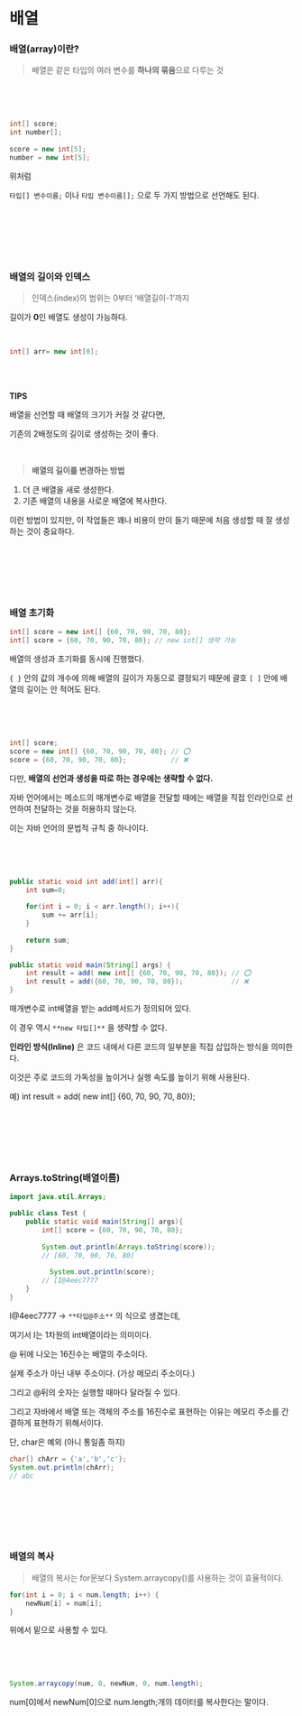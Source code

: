 # 배열

### 배열(array)이란?

> 배열은 같은 타입의 여러 변수를 **하나의 묶음**으로 다루는 것
> 

<br/><br/><br/>

```java
int[] score;
int number[];
       
score = new int[5];
number = new int[5];
```

위처럼 

`타입[] 변수이름;` 이나 `타입 변수이름[];` 으로 두 가지 방법으로 선언해도 된다. 

<br/><br/><br/><br/><br/>

### 배열의 길이와 인덱스

> 인덱스(index)의 범위는 0부터 ‘배열길이-1’까지
> 

길이가 **0**인 배열도 생성이 가능하다. 

<br/>

```java
int[] arr= new int[0];
```

<br/><br/>

**TIPS**

배열을 선언할 때 배열의 크기가 커질 것 같다면,

기존의 2배정도의 길이로 생성하는 것이 좋다.

<br/>

> **배열의 길이를 변경하는 방법**
1. 더 큰 배열을 새로 생성한다.
2. 기존 배열의 내용을 사로운 배열에 복사한다.
> 

이런 방법이 있지만, 이 작업들은 꽤나 비용이 만이 들기 때문에 처음 생성할 때 잘 생성하는 것이 중요하다. 

<br/><br/><br/><br/><br/>

### 배열 초기화

```java
int[] score = new int[] {60, 70, 90, 70, 80};
int[] score = {60, 70, 90, 70, 80}; // new int[] 생략 가능
```

배열의 생성과 초기화를 동시에 진행했다. 

`{ }` 안의 값의 개수에 의해 배열의 길이가 자동으로 결정되기 때문에 괄호 `[ ]`  안에 배열의 길이는 안 적어도 된다. 

<br/><br/><br/>

```java
int[] score;
score = new int[] {60, 70, 90, 70, 80}; // ⭕
score = {60, 70, 90, 70, 80};           // ❌
```

다만, **배열의 선언과 생성을 따로 하는 경우에는 생략할 수 없다.**

자바 언어에서는 메소드의 매개변수로 배열을 전달할 때에는 배열을 직접 인라인으로 선언하여 전달하는 것을 허용하지 않는다.

이는 자바 언어의 문법적 규칙 중 하나이다.

<br/><br/><br/>

```java
public static void int add(int[] arr){
	int sum=0;
	
	for(int i = 0; i < arr.length(); i++){
		sum += arr[i];
	}
	
	return sum;
}

public static void main(String[] args) {
	int result = add( new int[] {60, 70, 90, 70, 80}); // ⭕
	int result = add({60, 70, 90, 70, 80});            // ❌
}
```

매개변수로 int배열을 받는 add메서드가 정의되어 있다.

이 경우 역시 `**new 타입[]**` 을 생략할 수 없다. 

**인라인 방식(Inline)** 은 코드 내에서 다른 코드의 일부분을 직접 삽입하는 방식을 의미한다.

이것은 주로 코드의 가독성을 높이거나 실행 속도를 높이기 위해 사용된다.

예) int result = add( new int[] {60, 70, 90, 70, 80}); 

<br/><br/><br/><br/><br/>

### Arrays.toString(배열이름)

```java
import java.util.Arrays;

public class Test {
    public static void main(String[] args){
        int[] score = {60, 70, 90, 70, 80};
       
        System.out.println(Arrays.toString(score)); 
        // [60, 70, 90, 70, 80]
        
	      System.out.println(score);
        // [I@4eec7777
    }
}
```

I@4eec7777 → `**타입@주소**` 의 식으로 생겼는데, 

여기서 I는 1차원의 int배열이라는 의미이다.

@ 뒤에 나오는 16진수는 배열의 주소이다. 

실제 주소가 아닌 내부 주소이다. (가상 메모리 주소이다.)

그리고 @뒤의 숫자는 실행할 때마다 달라질 수 있다.

그리고 자바에서 배열 또는 객체의 주소를 16진수로 표현하는 이유는 메모리 주소를 간결하게 표현하기 위해서이다.

단, char은 예외 (아니 통일좀 하지)

```java
char[] chArr = {'a','b','c'};
System.out.println(chArr);
// abc
```

<br/><br/><br/><br/><br/>

### 배열의 복사

> 배열의 복사는 for문보다 System.arraycopy()를 사용하는 것이 효율적이다.
> 

```java
for(int i = 0; i < num.length; i++) {
	newNum[i] = num[i];
}
```

위에서 밑으로 사용할 수 있다. 

<br/><br/><br/>

```java
System.arraycopy(num, 0, newNum, 0, num.length);
```

num[0]에서 newNum[0]으로 num.length;개의 데이터를 복사한다는 말이다.